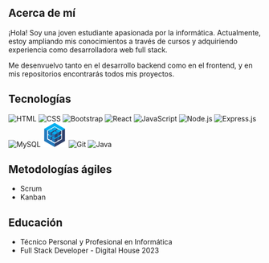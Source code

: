 ## Acerca de mí

¡Hola! Soy una joven estudiante apasionada por la informática. Actualmente, estoy ampliando mis conocimientos a través de cursos y adquiriendo experiencia como desarrolladora web full stack.

Me desenvuelvo tanto en el desarrollo backend como en el frontend, y en mis repositorios encontrarás todos mis proyectos.

## Tecnologías

 
 ![HTML](https://img.icons8.com/color/48/000000/html-5--v1.png) 
 ![CSS](https://img.icons8.com/color/48/000000/css3.png)
 ![Bootstrap](https://img.icons8.com/color/48/000000/bootstrap.png) 
 ![React](https://img.icons8.com/ultraviolet/48/000000/react--v1.png) 
 ![JavaScript](https://img.icons8.com/color/48/000000/javascript--v1.png) 
 ![Node.js](https://img.icons8.com/color/48/000000/nodejs.png) 
 ![Express.js](https://img.icons8.com/color/48/000000/express.png) 
 ![MySQL](https://img.icons8.com/fluency/48/000000/mysql-logo.png) 
 ![Sequelize](https://github.com/FlorAmado/FlorAmado/blob/main/images/sequelize.png)
 ![Git](https://img.icons8.com/color/48/000000/git.png)
 ![Java](https://img.icons8.com/color/48/000000/java-coffee-cup-logo--v1.png) 

## Metodologías ágiles

- Scrum
- Kanban

## Educación

- Técnico Personal y Profesional en Informática
- Full Stack Developer - Digital House 2023


